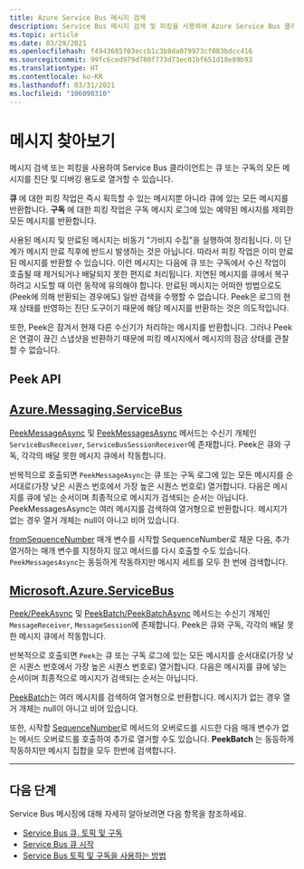 ```yaml
---
title: Azure Service Bus 메시지 검색
description: Service Bus 메시지 검색 및 피킹을 사용하여 Azure Service Bus 클라이언트에서 큐 또는 구독의 모든 메시지를 열거할 수 있습니다.
ms.topic: article
ms.date: 03/29/2021
ms.openlocfilehash: f4943685f03eccb1c3b8da079973cf083bdcc416
ms.sourcegitcommit: 99fc6ced979d780f773d73ec01bf651d18e89b93
ms.translationtype: HT
ms.contentlocale: ko-KR
ms.lasthandoff: 03/31/2021
ms.locfileid: "106090310"
---
```

# <a name="message-browsing"></a>메시지 찾아보기

메시지 검색 또는 피킹을 사용하여 Service Bus 클라이언트는 큐 또는 구독의 모든 메시지를 진단 및 디버깅 용도로 열거할 수 있습니다.

**큐** 에 대한 피킹 작업은 즉시 획득할 수 있는 메시지뿐 아니라 큐에 있는 모든 메시지를 반환합니다. **구독** 에 대한 피킹 작업은 구독 메시지 로그에 있는 예약된 메시지를 제외한 모든 메시지를 반환합니다. 

사용된 메시지 및 만료된 메시지는 비동기 "가비지 수집"을 실행하여 정리됩니다. 이 단계가 메시지 만료 직후에 반드시 발생하는 것은 아닙니다. 따라서 피킹 작업은 이미 만료된 메시지를 반환할 수 있습니다. 이런 메시지는 다음에 큐 또는 구독에서 수신 작업이 호출될 때 제거되거나 배달되지 못한 편지로 처리됩니다. 지연된 메시지를 큐에서 복구하려고 시도할 때 이런 동작에 유의해야 합니다. 만료된 메시지는 어떠한 방법으로도(Peek에 의해 반환되는 경우에도) 일반 검색을 수행할 수 없습니다. Peek은 로그의 현재 상태를 반영하는 진단 도구이기 때문에 해당 메시지를 반환하는 것은 의도적입니다.

또한, Peek은 잠겨서 현재 다른 수신기가 처리하는 메시지를 반환합니다. 그러나 Peek은 연결이 끊긴 스냅샷을 반환하기 때문에 피킹 메시지에서 메시지의 잠금 상태를 관찰할 수 없습니다.

## <a name="peek-apis"></a>Peek API
## <a name="azuremessagingservicebus"></a>[Azure.Messaging.ServiceBus](#tab/dotnet)
[PeekMessageAsync](/dotnet/api/azure.messaging.servicebus.servicebusreceiver.peekmessageasync) 및 [PeekMessagesAsync](/dotnet/api/azure.messaging.servicebus.servicebusreceiver.peekmessagesasync) 메서드는 수신기 개체인 `ServiceBusReceiver`, `ServiceBusSessionReceiver`에 존재합니다. Peek은 큐와 구독, 각각의 배달 못한 메시지 큐에서 작동합니다.

반복적으로 호출되면 `PeekMessageAsync`는 큐 또는 구독 로그에 있는 모든 메시지를 순서대로(가장 낮은 시퀀스 번호에서 가장 높은 시퀀스 번호로) 열거합니다. 다음은 메시지를 큐에 넣는 순서이며 최종적으로 메시지가 검색되는 순서는 아닙니다.
PeekMessagesAsync는 여러 메시지를 검색하여 열거형으로 반환합니다. 메시지가 없는 경우 열거 개체는 null이 아니고 비어 있습니다.

[fromSequenceNumber](/dotnet/api/microsoft.servicebus.messaging.eventposition.fromsequencenumber) 매개 변수를 시작할 SequenceNumber로 채운 다음, 추가 열거하는 매개 변수를 지정하지 않고 메서드를 다시 호출할 수도 있습니다. `PeekMessagesAsync`는 동등하게 작동하지만 메시지 세트를 모두 한 번에 검색합니다.


## <a name="microsoftazureservicebus"></a>[Microsoft.Azure.ServiceBus](#tab/dotnetold)
[Peek/PeekAsync](/dotnet/api/microsoft.azure.servicebus.core.messagereceiver.peekasync#Microsoft_Azure_ServiceBus_Core_MessageReceiver_PeekAsync) 및 [PeekBatch/PeekBatchAsync](/dotnet/api/microsoft.servicebus.messaging.queueclient.peekbatchasync#Microsoft_ServiceBus_Messaging_QueueClient_PeekBatchAsync_System_Int64_System_Int32_) 메서드는 수신기 개체인 `MessageReceiver`, `MessageSession`에 존재합니다. Peek은 큐와 구독, 각각의 배달 못한 메시지 큐에서 작동합니다.

반복적으로 호출되면 `Peek`는 큐 또는 구독 로그에 있는 모든 메시지를 순서대로(가장 낮은 시퀀스 번호에서 가장 높은 시퀀스 번호로) 열거합니다. 다음은 메시지를 큐에 넣는 순서이며 최종적으로 메시지가 검색되는 순서는 아닙니다.

[PeekBatch](/dotnet/api/microsoft.servicebus.messaging.queueclient.peekbatch#Microsoft_ServiceBus_Messaging_QueueClient_PeekBatch_System_Int32_)는 여러 메시지를 검색하여 열거형으로 반환합니다. 메시지가 없는 경우 열거 개체는 null이 아니고 비어 있습니다.

또한, 시작할 [SequenceNumber](/dotnet/api/microsoft.azure.servicebus.message.systempropertiescollection.sequencenumber#Microsoft_Azure_ServiceBus_Message_SystemPropertiesCollection_SequenceNumber)로 메서드의 오버로드를 시드한 다음 매개 변수가 없는 메서드 오버로드를 호출하여 추가로 열거할 수도 있습니다. **PeekBatch** 는 동등하게 작동하지만 메시지 집합을 모두 한번에 검색합니다.


---

## <a name="next-steps"></a>다음 단계

Service Bus 메시징에 대해 자세히 알아보려면 다음 항목을 참조하세요.

* [Service Bus 큐, 토픽 및 구독](service-bus-queues-topics-subscriptions.md)
* [Service Bus 큐 시작](service-bus-dotnet-get-started-with-queues.md)
* [Service Bus 토픽 및 구독을 사용하는 방법](service-bus-dotnet-how-to-use-topics-subscriptions.md)
